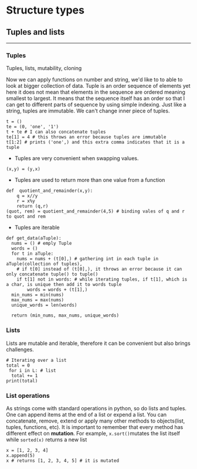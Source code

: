 # Structure types
## Tuples and lists
---
### Tuples
Tuples, lists, mutability, cloning

Now we can apply functions on number and string, we'd like to to able to look at bigger collection of data. Tuple is an order sequence of elements yet here it does not mean that elements in the sequence are ordered meaning smallest to largest. It means that the sequence itself has an order so that I can get to different parts of sequence by using simple indexing. Just like a string, tuples are immutable. We can't change inner piece of tuples.

```
t = ()
te = (0, 'one', '1')
t + te # I can also concatenate tuples
te[1] = 4 # this throws an error because tuples are immutable
t[1:2] # prints ('one',) and this extra comma indicates that it is a tuple

```
+ Tuples are very convenient when swapping values.

```
(x,y) = (y,x)

```
+ Tuples are used to return more than one value from a function

```
def  quotient_and_remainder(x,y):
    q = x//y
    r = x%y
    return (q,r)
(quot, rem) = quotient_and_remainder(4,5) # binding vales of q and r to quot and rem

```
+ Tuples are iterable

```
def get_data(aTuple):
  nums = () # emply Tuple
  words = ()
  for t in aTuple:
    nums = nums + (t[0],) # gathering int in each tuple in aTuple(collection of tuples),
    # if t[0] instead of (t[0],), it throws an error because it can only concatenate tuple() to tuple()
    if t[1] not in words: # while iterating tuples, if t[1], which is a char, is unique then add it to words tuple
        words = words + (t[1],)
  min_nums = min(nums)
  max_nums = max(nums)
  unique_words = len(words)

  return (min_nums, max_nums, unique_words)

```

### Lists
Lists are mutable and iterable, therefore it can be convenient but also brings challenges.

```
# Iterating over a list
total = 0
 for i in L: # list
  total += 1
print(total)

```

### List operations
As strings come with standard operations in python, so do lists and tuples. One can append items at the end of a list or expend a list. You can concatenate, remove, extend or apply many other methods to objects(list, tuples, functions, etc). It is important to remember that every method has different effect on **mutation**. For example, ```x.sort()```mutates the list itself while ```sorted(x)``` returns a new list

```
x = [1, 2, 3, 4]
x.append(5)
x # returns [1, 2, 3, 4, 5] # it is mutated

```
